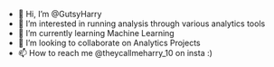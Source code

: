 - 👋 Hi, I’m @GutsyHarry
- 👀 I’m interested in running analysis through various analytics tools
- 🌱 I’m currently learning Machine Learning
- 💞️ I’m looking to collaborate on Analytics Projects
- 📫 How to reach me @theycallmeharry_10 on insta :)

<!---
GutsyHarry/GutsyHarry is a ✨ special ✨ repository because its `README.md` (this file) appears on your GitHub profile.
You can click the Preview link to take a look at your changes.
--->
